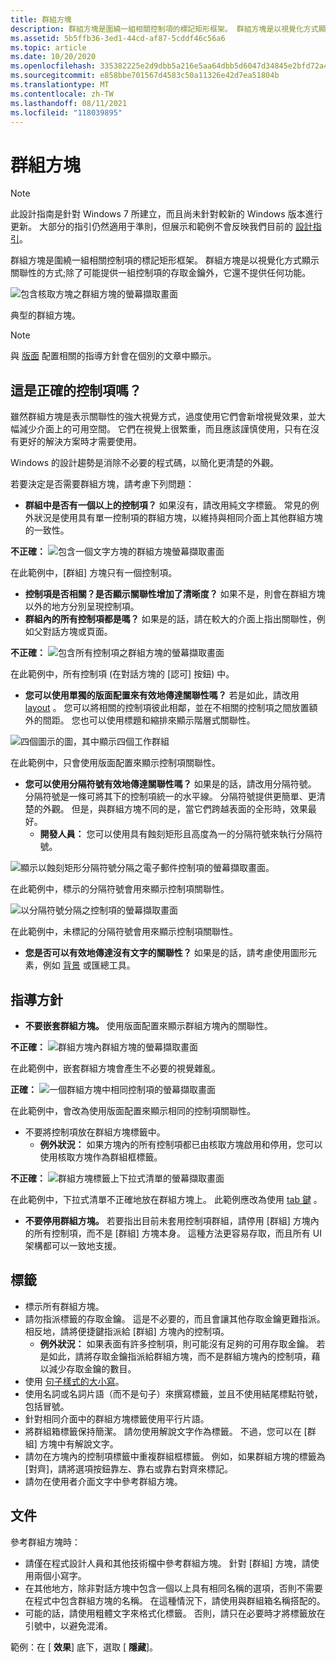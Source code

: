 ```yaml
---
title: 群組方塊
description: 群組方塊是圍繞一組相關控制項的標記矩形框架。 群組方塊是以視覺化方式顯示關聯性的方式;除了可能提供一組控制項的存取金鑰外，它還不提供任何功能。
ms.assetid: 5b5ffb36-3ed1-44cd-af87-5cddf46c56a6
ms.topic: article
ms.date: 10/20/2020
ms.openlocfilehash: 335382225e2d9dbb5a216e5aa64dbb5d6047d34845e2bfd72a4866ebafa0fca3
ms.sourcegitcommit: e858bbe701567d4583c50a11326e42d7ea51804b
ms.translationtype: MT
ms.contentlocale: zh-TW
ms.lasthandoff: 08/11/2021
ms.locfileid: "118039895"
---
```

# <a name="group-boxes"></a>群組方塊

> [!NOTE]
> 此設計指南是針對 Windows 7 所建立，而且尚未針對較新的 Windows 版本進行更新。 大部分的指引仍然適用于準則，但展示和範例不會反映我們目前的 [設計指引](/windows/uwp/design/)。

群組方塊是圍繞一組相關控制項的標記矩形框架。 群組方塊是以視覺化方式顯示關聯性的方式;除了可能提供一組控制項的存取金鑰外，它還不提供任何功能。

![包含核取方塊之群組方塊的螢幕擷取畫面 ](images/ctrl-group-boxes-image1.png)

典型的群組方塊。

> [!Note]  
> 與 [版面](vis-layout.md) 配置相關的指導方針會在個別的文章中顯示。

 

## <a name="is-this-the-right-control"></a>這是正確的控制項嗎？

雖然群組方塊是表示關聯性的強大視覺方式，過度使用它們會新增視覺效果，並大幅減少介面上的可用空間。 它們在視覺上很繁重，而且應該謹慎使用，只有在沒有更好的解決方案時才需要使用。

Windows 的設計趨勢是消除不必要的程式碼，以簡化更清楚的外觀。

若要決定是否需要群組方塊，請考慮下列問題：

-   **群組中是否有一個以上的控制項？** 如果沒有，請改用純文字標籤。 常見的例外狀況是使用具有單一控制項的群組方塊，以維持與相同介面上其他群組方塊的一致性。

**不正確：** ![包含一個文字方塊的群組方塊螢幕擷取畫面 ](images/ctrl-group-boxes-image2.png)

在此範例中，[群組] 方塊只有一個控制項。

-   **控制項是否相關？是否顯示關聯性增加了清晰度？** 如果不是，則會在群組方塊以外的地方分別呈現控制項。
-   **群組內的所有控制項都是嗎？** 如果是的話，請在較大的介面上指出關聯性，例如父對話方塊或頁面。

**不正確：** ![包含所有控制項之群組方塊的螢幕擷取畫面 ](images/ctrl-group-boxes-image3.png)

在此範例中，所有控制項 (在對話方塊的 [認可] 按鈕) 中。

-   **您可以使用單獨的版面配置來有效地傳達關聯性嗎？** 若是如此，請改用 [layout](vis-layout.md) 。 您可以將相關的控制項彼此相鄰，並在不相關的控制項之間放置額外的間距。 您也可以使用標題和縮排來顯示階層式關聯性。

![四個圖示的圖，其中顯示四個工作群組 ](images/ctrl-group-boxes-image4.png)

在此範例中，只會使用版面配置來顯示控制項關聯性。

-   **您可以使用分隔符號有效地傳達關聯性嗎？** 如果是的話，請改用分隔符號。 分隔符號是一條可將其下的控制項統一的水平線。 分隔符號提供更簡單、更清楚的外觀。 但是，與群組方塊不同的是，當它們跨越表面的全形時，效果最好。
    -   **開發人員：** 您可以使用具有蝕刻矩形且高度為一的分隔符號來執行分隔符號。

![顯示以蝕刻矩形分隔符號分隔之電子郵件控制項的螢幕擷取畫面。](images/ctrl-group-boxes-image5.png)

在此範例中，標示的分隔符號會用來顯示控制項關聯性。

![以分隔符號分隔之控制項的螢幕擷取畫面 ](images/ctrl-group-boxes-image6.png)

在此範例中，未標記的分隔符號會用來顯示控制項關聯性。

-   **您是否可以有效地傳達沒有文字的關聯性？** 如果是的話，請考慮使用圖形元素，例如 [背景](vis-graphic.md) 或匯總工具。

## <a name="guidelines"></a>指導方針

-   **不要嵌套群組方塊。** 使用版面配置來顯示群組方塊內的關聯性。

**不正確：** ![群組方塊內群組方塊的螢幕擷取畫面 ](images/ctrl-group-boxes-image7.png)

在此範例中，嵌套群組方塊會產生不必要的視覺雜亂。

**正確：** ![一個群組方塊中相同控制項的螢幕擷取畫面 ](images/ctrl-group-boxes-image8.png)

在此範例中，會改為使用版面配置來顯示相同的控制項關聯性。

-   不要將控制項放在群組方塊標籤中。
    -   **例外狀況：** 如果方塊內的所有控制項都已由核取方塊啟用和停用，您可以使用核取方塊作為群組框標籤。

**不正確：** ![群組方塊標籤上下拉式清單的螢幕擷取畫面 ](images/ctrl-group-boxes-image9.png)

在此範例中，下拉式清單不正確地放在群組方塊上。 此範例應改為使用 [tab 鍵](https://msdn.microsoft.com/library/windows/desktop/aa511493.aspx) 。

-   **不要停用群組方塊。** 若要指出目前未套用控制項群組，請停用 [群組] 方塊內的所有控制項，而不是 [群組] 方塊本身。 這種方法更容易存取，而且所有 UI 架構都可以一致地支援。

## <a name="labels"></a>標籤

-   標示所有群組方塊。
-   請勿指派標籤的存取金鑰。 這是不必要的，而且會讓其他存取金鑰更難指派。 相反地，請將便捷鍵指派給 [群組] 方塊內的控制項。
    -   **例外狀況：** 如果表面有許多控制項，則可能沒有足夠的可用存取金鑰。 若是如此，請將存取金鑰指派給群組方塊，而不是群組方塊內的控制項，藉以減少存取金鑰的數目。
-   使用 [句子樣式的大小寫](glossary.md)。
-   使用名詞或名詞片語（而不是句子）來撰寫標籤，並且不使用結尾標點符號，包括冒號。
-   針對相同介面中的群組方塊標籤使用平行片語。
-   將群組箱標籤保持簡潔。 請勿使用解說文字作為標籤。 不過，您可以在 [群組] 方塊中有解說文字。
-   請勿在方塊內的控制項標籤中重複群組框標籤。 例如，如果群組方塊的標籤為 [對齊]，請將選項按鈕靠左、靠右或靠右對齊來標記。
-   請勿在使用者介面文字中參考群組方塊。

## <a name="documentation"></a>文件

參考群組方塊時：

-   請僅在程式設計人員和其他技術檔中參考群組方塊。 針對 [群組] 方塊，請使用兩個小寫字。
-   在其他地方，除非對話方塊中包含一個以上具有相同名稱的選項，否則不需要在程式中包含群組方塊的名稱。 在這種情況下，請使用與群組箱名稱搭配的。
-   可能的話，請使用粗體文字來格式化標籤。 否則，請只在必要時才將標籤放在引號中，以避免混淆。

範例：在 [ **效果**] 底下，選取 [ **隱藏**]。

 

 